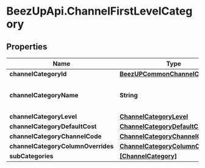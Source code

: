 # BeezUpApi.ChannelFirstLevelCategory

## Properties
Name | Type | Description | Notes
------------ | ------------- | ------------- | -------------
**channelCategoryId** | [**BeezUPCommonChannelCategoryId**](BeezUPCommonChannelCategoryId.md) |  | 
**channelCategoryName** | **String** | The channel category name | 
**channelCategoryLevel** | [**ChannelCategoryLevel**](ChannelCategoryLevel.md) |  | 
**channelCategoryDefaultCost** | [**ChannelCategoryDefaultCost**](ChannelCategoryDefaultCost.md) |  | [optional] 
**channelCategoryChannelCode** | [**ChannelCategoryChannelCode**](ChannelCategoryChannelCode.md) |  | [optional] 
**channelCategoryColumnOverrides** | [**ChannelCategoryColumnOverrides**](ChannelCategoryColumnOverrides.md) |  | [optional] 
**subCategories** | [**[ChannelCategory]**](ChannelCategory.md) |  | [optional] 


